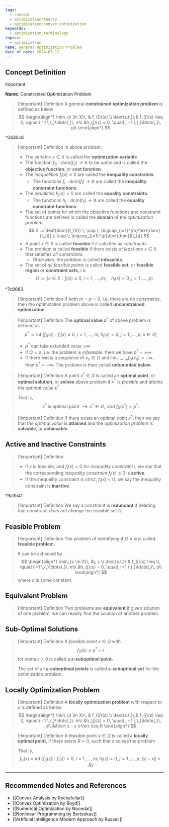 ```yaml
---
tags:
  - concept
  - optimization/theory
  - optimization/convex_optimization
keywords:
  - optimization_terminology
topics:
  - optimization
name: General Optimization Problem
date of note: 2024-05-12
---
```


## Concept Definition

>[!important]
>**Name**: Constrained Optimization Problem

>[!important] Definition
>A general **constrained optimization problem** is defined as below
>$$
>\begin{align*}
>\min_{x \in X}\; & f_{0}(x) \\
>\text{s.t.}\;& f_{i}(x) \leq 0, \quad i =1 \,{,}\ldots{,}\, m\\
>&h_{j}(x) = 0, \quad j =1 \,{,}\ldots{,}\, p\\
\end{align*}
>$$

^0430c8

>[!important] Definition
>In above problem:
>- The variable $x\in X$ is called the **optimization variable**.
>- The function $f_{0}: \text{dom}(f_{0}) \to \mathbb{R}$ to be optimized is called the **objective function**, or **cost function**.
>- The *inequalities* $f_{i}(x) \leq 0$ are called the **inequality constraints**.
>	- The functions $f_{i}: \text{dom}(f_{i}) \to \mathbb{R}$ are called the **inequality constraint functions**.
>- The *equalities* $h_{j}(x) = 0$ are called the **equality constraints**.
>	- The functions $h_{j}: \text{dom}(h_{j}) \to \mathbb{R}$ are called the **equality constraint functions**.
>- The set of points for which the objective functions and constraint functions are defined is called the **domain** of *the optimization problem.*
>$$
>X := \text{dom}(f_{0}) \; \cap \; \bigcap_{i=1}^{m}\text{dom}(f_{i}) \; \cap \; \bigcap_{j=1}^{p}\text{dom}(h_{j})
>$$ 
>- A point $x \in X$ is called **feasible** if it satisfies *all constraints*.
>- The problem is called **feasible** if there exists *at least one* $x\in X$ that satisfies *all constraints*.
>	- Otherwise, the problem is called **infeasible**.
>- The set of *all feasible points* is called **feasible set**, or **feasible region** or **constraint sets**, i.e.
>$$
>\Omega := \left\{ x\in X:  f_{i}(x) \leq 0, \; i =1 \,{,}\ldots{,}\, m;\quad h_{j}(x) = 0, \; j =1 \,{,}\ldots{,}\, p \right\}
>$$

^7c9083


>[!important] Definition
>If both $m=p=0$, i.e. there are *no constraints*, then the optimization problem above is called **unconstrained optimization**.

>[!important] Definition
>The **optimal value** $p^{*}$ of above problem is defined as
>$$
>p^{*} := \inf\left\{ f_{0}(x): f_{i}(x) \leq 0, \; i =1 \,{,}\ldots{,}\, m;\; h_{j}(x) = 0, \; j =1 \,{,}\ldots{,}\, p; \; x\in X \right\}
>$$
>- $p^{*}$ can take extended value $\pm \infty$.
>- If $\Omega = \emptyset$, i.e. the problem is *infeasible*, then we have $p^{*} = + \infty.$
>- If there exists a sequence of $x_{n} \in \Omega$ and $\lim_{ n \to \infty }f_{0}(x_{n}) = -\infty$, then $p^{*} = -\infty.$ The problem is then called **unbounded below**.

>[!important] Definition
>A point $x^{*} \in X$ is called an **optimal point**, or **optimal solution**, or **solves** above problem if $x^{*}$ is *feasible* and *attains the optimal value* $p^{*}.$
>
>That is,
>$$
>x^{*} \text{ is optimal point } \implies x^{*} \in \Omega, \text{ and }f_{0}(x^{*}) = p^{*}.
>$$

>[!important] Definition
>If there exists an optimal point $x^{*}$, then we say that *the optimal value* is **attained** and the *optimization problem* is **solvable**, or **achievable**.

## Active and Inactive Constraints

>[!important] Definition
>- If $x$ is feasible, and $f_{i}(x) = 0$ for *inequality constraint* $i$, we say that the corresponding *inequality constraint* $f_{i}(x) \leq 0$ is **active**.
>- If the inequality constraint is *strict*,  $f_{i}(x) < 0$, we say the inequality constraint is **inactive**.

^9a3b41

>[!important] Definition
>We say a constraint is **redundant** if deleting that constraint *does not change* the feasible set $\Omega$. 

## Feasible Problem

>[!important] Definition
>The problem of identifying if $\Omega \neq \emptyset$ is called **feasible problem.** 
>
>It can be achieved by 
>$$
>\begin{align*}
>\min_{x \in X}\; &\; c \\
>\text{s.t.}\;& f_{i}(x) \leq 0, \quad i =1 \,{,}\ldots{,}\, m\\
>&h_{j}(x) = 0, \quad j =1 \,{,}\ldots{,}\, p\\
\end{align*}
>$$
>where $c$ is some constant.

## Equivalent Problem

>[!important] Definition
>Two problems are **equivalent** if given solution of one problem, we can readily find the solution of another problem.


## Sub-Optimal Solutions


>[!important] Definition
>A *feasible point* $x \in \Omega$ with 
>$$
>f_{0}(x) \leq p^{*} + \epsilon
>$$ 
>for some $\epsilon >0$ is called a **$\epsilon$-suboptimal point.**
>
>The set of all **$\epsilon$-suboptimal points** is called  **$\epsilon$-suboptimal set** for the optimization problem.


## Locally Optimization Problem

>[!important] Definition
>A  **locally optimization problem** *with respect to $x$* is defined as below
>$$
>\begin{align*}
>\min_{z \in X}\; & f_{0}(z) \\
>\text{s.t.}\;& f_{i}(z) \leq 0, \quad i =1 \,{,}\ldots{,}\, m\\
>&h_{j}(z) = 0, \quad j =1 \,{,}\ldots{,}\, p\\
>&\lVert z - x \rVert \leq R 
\end{align*}
>$$

>[!important] Definition
>A feasible point $x \in \Omega$ is called a **locally optimal point**, if there exists $R>0$, such that $x$ solves the problem
>
>That is,
>$$
>f_{0}(x) = \inf\left\{ f_{0}(z): f_{i}(z) \leq 0, \; i =1 \,{,}\ldots{,}\, m;\; h_{j}(z) = 0, \; j =1 \,{,}\ldots{,}\, p; \; \lVert z - x \rVert \leq R  \right\}
>$$


-----------
##  Recommended Notes and References




- [[Convex Analysis by Rockafellar]]
- [[Convex Optimization by Boyd]]
- [[Numerical Optimization by Nocedal]]
- [[Nonlinear Programming by Bertsekas]]
- [[Artificial Intelligence Modern Approach by Russell]]